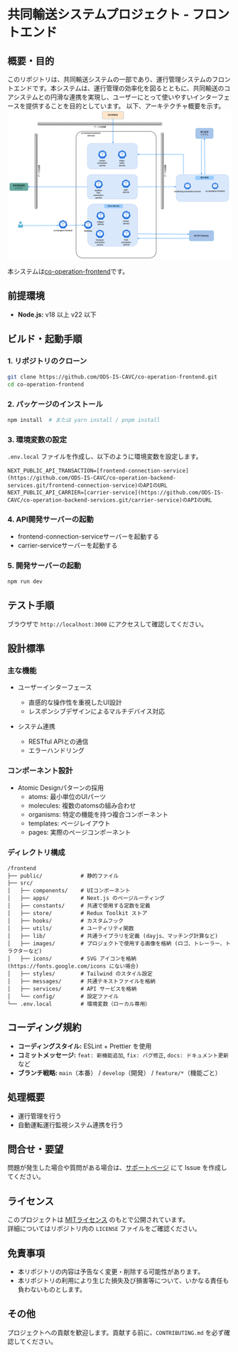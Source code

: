 # 共同輸送システムプロジェクト - フロントエンド

## 概要・目的
このリポジトリは、共同輸送システムの一部であり、運行管理システムのフロントエンドです。本システムは、運行管理の効率化を図るとともに、共同輸送のコアシステムとの円滑な連携を実現し、ユーザーにとって使いやすいインターフェースを提供することを目的としています。
以下、アーキテクチャ概要を示す。  
![](./docs/architecture.png)

本システムは[co-operation-frontend](https://github.com/ODS-IS-CAVC/co-operation-frontend.git)です。

## 前提環境
- **Node.js:** v18 以上 v22 以下

## ビルド・起動手順
### 1. リポジトリのクローン
```bash
git clone https://github.com/ODS-IS-CAVC/co-operation-frontend.git
cd co-operation-frontend
```

### 2. パッケージのインストール
```bash
npm install  # または yarn install / pnpm install
```

### 3. 環境変数の設定
`.env.local` ファイルを作成し、以下のように環境変数を設定します。
```
NEXT_PUBLIC_API_TRANSACTION=[frontend-connection-service](https://github.com/ODS-IS-CAVC/co-operation-backend-services.git/frontend-connection-service)のAPIのURL
NEXT_PUBLIC_API_CARRIER=[carrier-service](https://github.com/ODS-IS-CAVC/co-operation-backend-services.git/carrier-service)のAPIのURL
```
### 4. API開発サーバーの起動
- frontend-connection-serviceサーバーを起動する
- carrier-serviceサーバーを起動する

### 5. 開発サーバーの起動
```bash
npm run dev 
```
## テスト手順
ブラウザで `http://localhost:3000` にアクセスして確認してください。

## 設計標準
### 主な機能
- ユーザーインターフェース
  - 直感的な操作性を重視したUI設計
  - レスポンシブデザインによるマルチデバイス対応

- システム連携
  - RESTful APIとの通信
  - エラーハンドリング

### コンポーネント設計
- Atomic Designパターンの採用
  - atoms: 最小単位のUIパーツ
  - molecules: 複数のatomsの組み合わせ
  - organisms: 特定の機能を持つ複合コンポーネント
  - templates: ページレイアウト
  - pages: 実際のページコンポーネント

### ディレクトリ構成
```
/frontend
├── public/            # 静的ファイル
├── src/
│   ├── components/    # UIコンポーネント
│   ├── apps/          # Next.js のページルーティング
│   ├── constants/     # 共通で使用する定数を定義
│   ├── store/         # Redux Toolkit ストア
│   ├── hooks/         # カスタムフック
│   ├── utils/         # ユーティリティ関数
│   ├── lib/           # 共通ライブラリを定義 (dayjs、マッチング計算など)
│   ├── images/        # プロジェクトで使用する画像を格納 (ロゴ、トレーラー、トラクターなど)
│   ├── icons/         # SVG アイコンを格納 (https://fonts.google.com/icons にない場合)
│   ├── styles/        # Tailwind のスタイル設定
│   ├── messages/      # 共通テキストファイルを格納
│   ├── services/      # API サービスを格納
│   └── config/        # 設定ファイル
└── .env.local         # 環境変数（ローカル専用）
```

## コーディング規約
- **コーディングスタイル:** ESLint + Prettier を使用
- **コミットメッセージ:** `feat: 新機能追加`, `fix: バグ修正`, `docs: ドキュメント更新` など
- **ブランチ戦略:** `main`（本番） / `develop`（開発） / `feature/*`（機能ごと）

## 処理概要
- 運行管理を行う
- 自動運転運行監視システム連携を行う


## 問合せ・要望
問題が発生した場合や質問がある場合は、[サポートページ](https://github.com/ODS-IS-CAVC/co-operation-frontend/issues) にて Issue を作成してください。

## ライセンス
このプロジェクトは [MITライセンス](LICENSE.txt) のもとで公開されています。  
詳細についてはリポジトリ内の `LICENSE` ファイルをご確認ください。

## 免責事項
- 本リポジトリの内容は予告なく変更・削除する可能性があります。
- 本リポジトリの利用により生じた損失及び損害等について、いかなる責任も負わないものとします。

## その他
プロジェクトへの貢献を歓迎します。貢献する前に、`CONTRIBUTING.md` を必ず確認してください。

